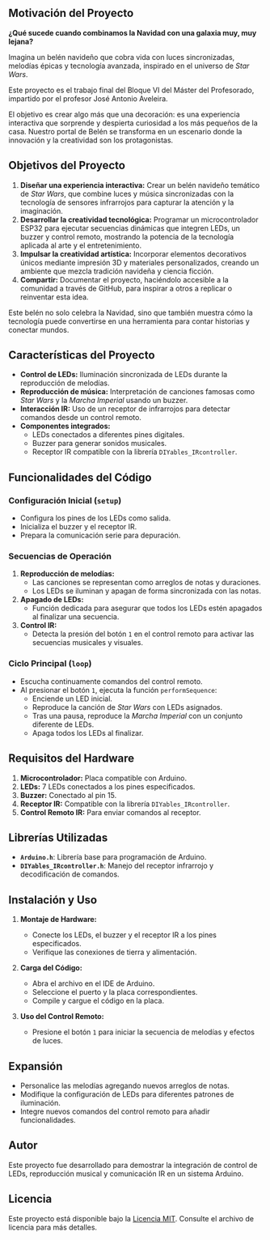 ## Motivación del Proyecto

**¿Qué sucede cuando combinamos la Navidad con una galaxia muy, muy lejana?** 

Imagina un belén navideño que cobra vida con luces sincronizadas, melodías épicas y tecnología avanzada, inspirado en el universo de *Star Wars*.  

Este proyecto  es el trabajo final del Bloque VI del Máster del Profesorado, impartido por el profesor José Antonio Aveleira.

El objetivo es crear algo más que una decoración: es una experiencia interactiva que sorprende y despierta curiosidad a los más pequeños de la casa. Nuestro portal de Belén se transforma en un escenario donde la innovación y la creatividad son los protagonistas.

## Objetivos del Proyecto

1. **Diseñar una experiencia interactiva:** Crear un belén navideño temático de *Star Wars*, que combine luces y música sincronizadas con la tecnología de sensores infrarrojos para capturar la atención y la imaginación.  
2. **Desarrollar la creatividad tecnológica:** Programar un microcontrolador ESP32 para ejecutar secuencias dinámicas que integren LEDs, un buzzer y control remoto, mostrando la potencia de la tecnología aplicada al arte y el entretenimiento.  
3. **Impulsar la creatividad artística:** Incorporar elementos decorativos únicos mediante impresión 3D y materiales personalizados, creando un ambiente que mezcla tradición navideña y ciencia ficción.  
4. **Compartir:** Documentar el proyecto, haciéndolo accesible a la comunidad a través de GitHub, para inspirar a otros a replicar o reinventar esta idea.  

Este belén no solo celebra la Navidad, sino que también muestra cómo la tecnología puede convertirse en una herramienta para contar historias y conectar mundos. 


## Características del Proyecto

- **Control de LEDs:** Iluminación sincronizada de LEDs durante la reproducción de melodías.
- **Reproducción de música:** Interpretación de canciones famosas como *Star Wars* y la *Marcha Imperial* usando un buzzer.
- **Interacción IR:** Uso de un receptor de infrarrojos para detectar comandos desde un control remoto.
- **Componentes integrados:**
  - LEDs conectados a diferentes pines digitales.
  - Buzzer para generar sonidos musicales.
  - Receptor IR compatible con la librería `DIYables_IRcontroller`.

## Funcionalidades del Código

### Configuración Inicial (`setup`)
- Configura los pines de los LEDs como salida.
- Inicializa el buzzer y el receptor IR.
- Prepara la comunicación serie para depuración.

### Secuencias de Operación
1. **Reproducción de melodías:** 
   - Las canciones se representan como arreglos de notas y duraciones.
   - Los LEDs se iluminan y apagan de forma sincronizada con las notas.
2. **Apagado de LEDs:** 
   - Función dedicada para asegurar que todos los LEDs estén apagados al finalizar una secuencia.
3. **Control IR:**
   - Detecta la presión del botón `1` en el control remoto para activar las secuencias musicales y visuales.

### Ciclo Principal (`loop`)
- Escucha continuamente comandos del control remoto.
- Al presionar el botón `1`, ejecuta la función `performSequence`:
  - Enciende un LED inicial.
  - Reproduce la canción de *Star Wars* con LEDs asignados.
  - Tras una pausa, reproduce la *Marcha Imperial* con un conjunto diferente de LEDs.
  - Apaga todos los LEDs al finalizar.

## Requisitos del Hardware

1. **Microcontrolador:** Placa compatible con Arduino.
2. **LEDs:** 7 LEDs conectados a los pines especificados.
3. **Buzzer:** Conectado al pin 15.
4. **Receptor IR:** Compatible con la librería `DIYables_IRcontroller`.
5. **Control Remoto IR:** Para enviar comandos al receptor.

## Librerías Utilizadas

- **`Arduino.h`**: Librería base para programación de Arduino.
- **`DIYables_IRcontroller.h`**: Manejo del receptor infrarrojo y decodificación de comandos.

## Instalación y Uso

1. **Montaje de Hardware:**
   - Conecte los LEDs, el buzzer y el receptor IR a los pines especificados.
   - Verifique las conexiones de tierra y alimentación.

2. **Carga del Código:**
   - Abra el archivo en el IDE de Arduino.
   - Seleccione el puerto y la placa correspondientes.
   - Compile y cargue el código en la placa.

3. **Uso del Control Remoto:**
   - Presione el botón `1` para iniciar la secuencia de melodías y efectos de luces.

## Expansión

- Personalice las melodías agregando nuevos arreglos de notas.
- Modifique la configuración de LEDs para diferentes patrones de iluminación.
- Integre nuevos comandos del control remoto para añadir funcionalidades.

## Autor

Este proyecto fue desarrollado para demostrar la integración de control de LEDs, reproducción musical y comunicación IR en un sistema Arduino.

## Licencia

Este proyecto está disponible bajo la [Licencia MIT](LICENSE). Consulte el archivo de licencia para más detalles.


